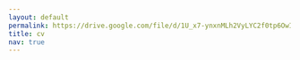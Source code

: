 ```yaml
---
layout: default
permalink: https://drive.google.com/file/d/1U_x7-ynxnMLh2VyLYC2f0tp6OwIwXsCk/view?usp=drive_link
title: cv
nav: true
---
```

